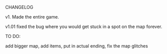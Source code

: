   CHANGELOG
  
  v1. Made the entire game.
 
  v1.01 fixed the bug where you would get stuck in a spot on the map forever.
  
  TO DO:
  
  add bigger map,
  add items,
  put in actual ending,
  fix the map glitches
